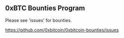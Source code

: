 ## 0xBTC Bounties Program 

Please see 'issues' for bounties. 

https://github.com/0xbitcoin/0xbitcoin-bounties/issues
